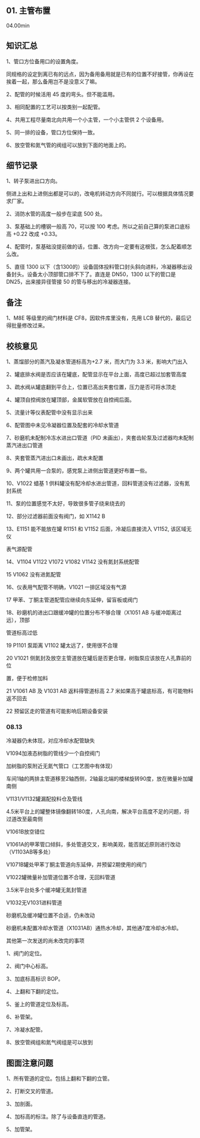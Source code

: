 ## 01. 主管布置

04.00min

## 知识汇总

1、管口方位备用口的设置角度。

同规格的设定到离已有的远点，因为备用备用就是已有的位置不好接管，你再设在挨着一起，那么备用岂不是没意义了嘛。

2、配管的时候活用 45 度的弯头。但不能滥用。

3、相同配置的工艺可以按类别一起配管。

4、共用工程尽量南北向共用一个小主管，一个小主管供 2 个设备用。

5、同一排的设备，管口方位保持一致。

6、放空管和氮气管的阀组可以放到下面的地面上的。

## 细节记录

1、转子泵进出口方向。

侧进上出和上进侧出都是可以的，改电机转动方向不同就行。可以根据具体情况要求厂家。

2、消防水管的高度一般步在梁底 500 处。

3、泵基础上的槽钢一般高 70，可以按 100 考虑。所以之前自己算的泵进口底标高 +0.22 改成 +0.33。

4、配管时，泵基础没提前做的话，位置、改方向一定要有这根弦，怎么配着顺怎么改。

5、直径 1300 以下（含1300的）设备固体投料管口封头斜向进料，冷凝器移出设备封头。设备太小顶部管口排不下了。直连是 DN50，1300 以下的管口是 DN25，出来接异径管接 50 的管与移出的冷凝器连接。

## 备注

1、M8E 等级里的阀门材料是 CF8，因软件库里没有，先用 LCB 替代的，最后记得批量修改过来。

## 校核意见

1、蒸馏部分的蒸汽及凝水管道标高为+2.7 米，而大门为 3.3 米，影响大门出入 

2、罐底排水阀是否应该在罐底，配管显示在平台上面，高度已超过加套管高度 

3、疏水阀从罐底翻到平合上，位置已高出夹套位置，压力是否可将水顶走 

4、罐顶自控阀放在罐顶部，金属软管放在自控阀后面。

5、流量计等仪表配管中没有显示出来

6、配管图中未见冷凝器位置及配套的冷却水管道

7、砂磨机未配制冷冻水进出口管道（PID 未画出），夹套齿轮泵及过滤器均未配制蒸汽进出口管道

8、夹套管蒸汽进出口未画出，疏水未配置

9、两个罐共用一合泵的，感党泵上进侧出管道更好布置一些。

10、V1022 蜡基 1 供料罐没有配冷却水进出管道，回料管道没有过滤器，没有氮封系统

11、泵的位置感觉不太好，导致很多管子绕来绕去的 

12、部分过滤器前面没有阀门，如 X1142 B

13、E1151 能不能放在罐 R1151 和 V1152 后面，冷凝后直接流入 V1152, 该区域无仪

表气源配管

14、V1104 V1122 V1072 V1082 V1142 没有氮封系统配管

15 V1062 没有进氮配管

16、仪表用气配管不明确，V1021 一排区域没有气源

17 甲苯、丁酮主管道配管应继续向东延伸，留盲板或阀门

18、砂磨机的进出口跟缓冲罐的位置分布不够合理（X1051 AB 与缓冲距离过远），顶部

管道标高过低

19 P1101 泵距离 V1102 罐太远了，使用很不合理 

20 V1021 侧氮封及放空主管道放在罐后是否更合理，树脂泵应该放在人孔靠前的位

置，便于检修加料 

21 V1061 AB 及 V1031 AB 返料得管道标高 2.7 米如果高于罐底标高，有可能物料返不回去

22 预留区走的管道有可能影响后期设备安装

### 08.13

冷凝器仍未体现，对应冷却水配管缺失

V1094加液态树脂的管线少一个自控阀门

加树脂的泵附近无氮气管口（工艺图中有体现）

车间1轴的两排主管道移至2轴西侧，2轴最北端的楼梯旋转90度，放在微量补加罐南侧

V1131/V1132罐漏配投料仓及管线

4.5米平台上的罐整体镜像翻转180度，人孔向南，解决平台高度不足的问题，将过道改至最南侧

V1061B放空错位

V1061A的甲苯管口倾斜，多处管道交叉，影响美观，能否就近原则进行改动（V1103AB等多处）

V1071B罐处甲苯丁酮主管道向东延伸，并预留2期使用的阀门

V1022罐微量补加管道位置不合理，无回料管道

3.5米平台处多个缓冲罐无氮封管道

V1032无V1031进料管道

砂磨机及缓冲罐位置不合适，仍未改动

砂磨机未配置冷却水管道（X1031AB）通热水冷却，其他通7度冷却水冷却。

其他第一次发送的尚未改完的事项



1、阀门的定位。

2、阀门中心标高。

3、加底标高标识 BOP。

4、上翻和下翻的定位。

5、釜上的管道定位及标高。

6、补管架。

7、冷凝水配管。

8、放空管阀组和氮气阀组是可以放到

## 图面注意问题

1、所有管道的定位。包括上翻和下翻的立管。

2、打断交叉的管道。

3、加剖面。

4、加标高的标注。除了与设备直连的管道。

5、加管架。

